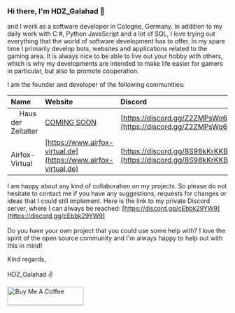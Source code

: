 ### Hi there, I'm HDZ_Galahad 👋

and I work as a software developer in Cologne, Germany. In addition to my daily work with C #, Python JavaScript and a lot of SQL, I love trying out everything that the world of software development has to offer. In my spare time I primarily develop bots, websites and applications related to the gaming area. It is always nice to be able to live out your hobby with others, which is why my developments are intended to make life easier for gamers in particular, but also to promote cooperation. 

I am the founder and developer of the following communities: 

| Name               | Website                                                        | Discord                                                        |
| :----------------- |:-------------------------------------------------------------- | :------------------------------------------------------------- |
| <img height="15" src="https://avatars.githubusercontent.com/u/81357962?s=200&v=4"> Haus der Zeitalter | [COMING SOON](https://github.com/HDZ-Galahad)                  | [https://discord.gg/Z2ZMPsWq6y](https://discord.gg/Z2ZMPsWq6y) |
| <img height="15" src="https://avatars.githubusercontent.com/u/72444340?s=200&v=4"> Airfox-Virtual     | [https://www.airfox-virtual.de](https://www.airfox-virtual.de) | [https://discord.gg/8S98kKrKKB](https://discord.gg/8S98kKrKKB) |

I am happy about any kind of collaboration on my projects. So please do not hesitate to contact me if you have any suggestions, requests for changes or ideas that I could still implement. Here is the link to my private Discord server, where I can always be reached: [https://discord.gg/cEbbk29YW9](https://discord.gg/cEbbk29YW9)
<br><br>
Do you have your own project that you could use some help with? I love the spirit of the open source community and I'm always happy to help out with this in mind! 

Kind regards,
<br><br>
HDZ_Galahad ✌️

<a href="https://www.buymeacoffee.com/hdz_galahad" target="_blank"><img src="https://www.buymeacoffee.com/assets/img/custom_images/orange_img.png" alt="Buy Me A Coffee" style="height: 41px !important;width: 174px !important;box-shadow: 0px 3px 2px 0px rgba(190, 190, 190, 0.5) !important;-webkit-box-shadow: 0px 3px 2px 0px rgba(190, 190, 190, 0.5) !important;" ></a>
